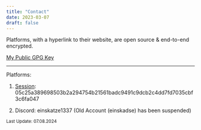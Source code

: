 ```yaml
---
title: "Contact"
date: 2023-03-07
draft: false
---
```


Platforms, with a hyperlink to their website, are open source & end-to-end encrypted.

[My Public GPG Key](../gpg)
***
Platforms:

1. [Session](https://getsession.org/): 05c25a389698503b2a294754b21561badc9491c9dcb2c4dd7fd7035cbf3c6fa047

3. Discord: einskatze1337 (Old Account (einskadse) has been suspended)

<sub>Last Update: 07.08.2024</sub>

